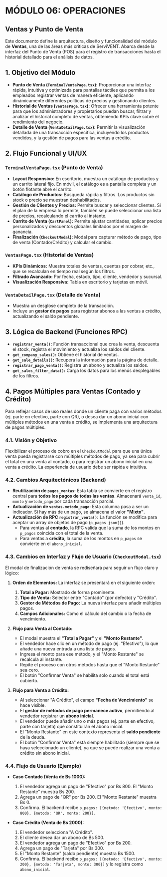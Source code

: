 # MÓDULO 06: OPERACIONES
## Ventas y Punto de Venta

Este documento define la arquitectura, diseño y funcionalidad del módulo de **Ventas**, una de las áreas más críticas de ServiVENT. Abarca desde la interfaz del Punto de Venta (POS) para el registro de transacciones hasta el historial detallado para el análisis de datos.

## 1. Objetivo del Módulo

-   **Punto de Venta (`TerminalVentaPage.tsx`):** Proporcionar una interfaz rápida, intuitiva y optimizada para pantallas táctiles que permita a los empleados registrar ventas de manera eficiente, aplicando dinámicamente diferentes políticas de precios y gestionando clientes.
-   **Historial de Ventas (`VentasPage.tsx`):** Ofrecer una herramienta potente para que los administradores y propietarios puedan buscar, filtrar y analizar el historial completo de ventas, obteniendo KPIs clave sobre el rendimiento del negocio.
-   **Detalle de Venta (`VentaDetailPage.tsx`):** Permitir la visualización detallada de una transacción específica, incluyendo los productos vendidos, y la gestión de pagos para las ventas a crédito.

## 2. Flujo Funcional y UI/UX

### `TerminalVentaPage.tsx` (Punto de Venta)

-   **Layout Responsivo:** En escritorio, muestra un catálogo de productos y un carrito lateral fijo. En móvil, el catálogo es a pantalla completa y un botón flotante abre el carrito.
-   **Catálogo de Productos:** Búsqueda rápida y filtros. Los productos sin stock o precio se muestran deshabilitados.
-   **Gestión de Clientes y Precios:** Permite buscar y seleccionar clientes. Si el plan de la empresa lo permite, también se puede seleccionar una lista de precios, recalculando el carrito al instante.
-   **Carrito de Venta (`CartPanel`):** Permite ajustar cantidades, aplicar precios personalizados y descuentos globales limitados por el margen de ganancia.
-   **Finalización (`CheckoutModal`):** Modal para capturar método de pago, tipo de venta (Contado/Crédito) y calcular el cambio.

### `VentasPage.tsx` (Historial de Ventas)

-   **KPIs Dinámicos:** Muestra totales de ventas, cuentas por cobrar, etc., que se recalculan en tiempo real según los filtros.
-   **Filtrado Avanzado:** Por fecha, estado, tipo, cliente, vendedor y sucursal.
-   **Visualización Responsiva:** Tabla en escritorio y tarjetas en móvil.

### `VentaDetailPage.tsx` (Detalle de Venta)

-   Muestra un desglose completo de la transacción.
-   Incluye un **gestor de pagos** para registrar abonos a las ventas a crédito, actualizando el saldo pendiente.

## 3. Lógica de Backend (Funciones RPC)

-   **`registrar_venta()`:** Función transaccional que crea la venta, descuenta el stock, registra el movimiento y actualiza los saldos del cliente.
-   **`get_company_sales()`:** Obtiene el historial de ventas.
-   **`get_sale_details()`:** Recupera la información para la página de detalle.
-   **`registrar_pago_venta()`:** Registra un abono y actualiza los saldos.
-   **`get_sales_filter_data()`:** Carga los datos para los menús desplegables de los filtros.

## 4. Pagos Múltiples para Ventas (Contado y Crédito)

Para reflejar casos de uso reales donde un cliente paga con varios métodos (ej. parte en efectivo, parte con QR), o desea dar un abono inicial con múltiples métodos en una venta a crédito, se implementa una arquitectura de pagos múltiples.

### 4.1. Visión y Objetivo
Flexibilizar el proceso de cobro en el `CheckoutModal` para que una única venta pueda registrarse con múltiples métodos de pago, ya sea para cubrir el total en una venta al contado, o para registrar un abono inicial en una venta a crédito. La experiencia de usuario debe ser rápida e intuitiva.

### 4.2. Cambios Arquitectónicos (Backend)
-   **Reutilización de `pagos_ventas`:** Esta tabla se convierte en el registro central para **todos los pagos de todas las ventas**. Almacenará `venta_id`, `monto` y `metodo_pago` por cada transacción parcial.
-   **Actualización de `ventas.metodo_pago`:** Esta columna pasa a ser un indicador. Si hay más de un pago, se almacena el valor **"Mixto"**.
-   **Actualización de RPC `registrar_venta()`:** La función se modifica para aceptar un array de objetos de pago (`p_pagos json[]`).
    -   Para ventas al **contado**, la RPC valida que la suma de los montos en `p_pagos` coincida con el total de la venta.
    -   Para ventas a **crédito**, la suma de los montos en `p_pagos` se convierte en el `abono_inicial`.

### 4.3. Cambios en Interfaz y Flujo de Usuario (`CheckoutModal.tsx`)

El modal de finalización de venta se rediseñará para seguir un flujo claro y lógico:

1.  **Orden de Elementos:** La interfaz se presentará en el siguiente orden:
    1.  **Total a Pagar:** Mostrado de forma prominente.
    2.  **Tipo de Venta:** Selector entre "Contado" (por defecto) y "Crédito".
    3.  **Gestor de Métodos de Pago:** La nueva interfaz para añadir múltiples pagos.
    4.  **Campos Adicionales:** Como el cálculo del cambio o la fecha de vencimiento.

2.  **Flujo para Venta al Contado:**
    *   El modal muestra el **"Total a Pagar"** y el **"Monto Restante"**.
    *   El vendedor hace clic en un método de pago (ej. "Efectivo"), lo que añade una nueva entrada a una lista de pagos.
    *   Ingresa el monto para ese método, y el "Monto Restante" se recalcula al instante.
    *   Repite el proceso con otros métodos hasta que el "Monto Restante" sea cero.
    *   El botón "Confirmar Venta" se habilita solo cuando el total está cubierto.

3.  **Flujo para Venta a Crédito:**
    *   Al seleccionar "A Crédito", el campo **"Fecha de Vencimiento"** se hace visible.
    *   El **gestor de métodos de pago permanece activo**, permitiendo al vendedor registrar un **abono inicial**.
    *   El vendedor puede añadir uno o más pagos (ej. parte en efectivo, parte con tarjeta) que constituirán el abono inicial.
    *   El "Monto Restante" en este contexto representa el **saldo pendiente** de la deuda.
    *   El botón "Confirmar Venta" está siempre habilitado (siempre que se haya seleccionado un cliente), ya que se puede realizar una venta a crédito sin abono inicial.

### 4.4. Flujo de Usuario (Ejemplo)

-   **Caso Contado (Venta de Bs 1000):**
    1.  El vendedor agrega un pago de "Efectivo" por Bs 800. El "Monto Restante" muestra Bs 200.
    2.  Agrega un pago de "QR" por Bs 200. El "Monto Restante" muestra Bs 0.
    3.  Confirma. El backend recibe `p_pagos: [{metodo: 'Efectivo', monto: 800}, {metodo: 'QR', monto: 200}]`.

-   **Caso Crédito (Venta de Bs 2000):**
    1.  El vendedor selecciona "A Crédito".
    2.  El cliente desea dar un abono de Bs 500.
    3.  El vendedor agrega un pago de "Efectivo" por Bs 200.
    4.  Agrega un pago de "Tarjeta" por Bs 300.
    5.  El "Monto Restante" (saldo pendiente) muestra Bs 1500.
    6.  Confirma. El backend recibe `p_pagos: [{metodo: 'Efectivo', monto: 200}, {metodo: 'Tarjeta', monto: 300}]` y lo registra como `abono_inicial`.
